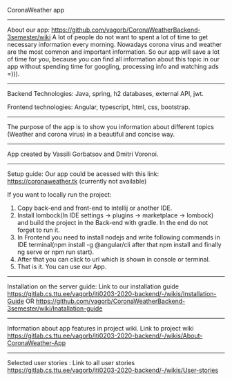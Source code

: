CoronaWeather app
***
About our app:
https://github.com/vagorb/CoronaWeatherBackend-3semester/wiki
A lot of people do not want to spent a lot of time to get necessary information every morning. Nowadays corona virus and weather are the most common and important information. So our app will save a lot of time for you, because you can find all information about this topic in our app without spending time for googling, processing info and watching ads =))).
***
Backend Technologies:
Java, spring, h2 databases, external API, jwt.

Frontend technologies: 
Angular, typescript, html, css, bootstrap.
***
The purpose of the app is to show you information about different topics (Weather and corona virus) in a beautiful and concise way.

***
App created by Vassili Gorbatsov and Dmitri Voronoi.

***
Setup guide:
Our app could be acessed with this link: https://coronaweather.tk (currently not available)

If you want to locally run the project:
1. Copy back-end and front-end to intellij or another IDE.
2. Install lombock(In IDE settings -> plugins -> marketplace -> lombock) and build the project in the Back-end with gradle. In the end do not forget to run it.
3. In Frontend you need to install nodejs and write following commands in IDE terminal(npm install -g @angular/cli after that npm install and finally ng serve or npm run start).
4. After that you can click to url which is shown in console or terminal.
5. That is it. You can use our App.
***
Installation on the server guide:
Link to our installation guide https://gitlab.cs.ttu.ee/vagorb/iti0203-2020-backend/-/wikis/Installation-Guide OR https://github.com/vagorb/CoronaWeatherBackend-3semester/wiki/Inatallation-guide
***
Information about app features in project wiki.
Link to project wiki https://gitlab.cs.ttu.ee/vagorb/iti0203-2020-backend/-/wikis/About-CoronaWeather-App
***
Selected user stories :
Link to all user stories https://gitlab.cs.ttu.ee/vagorb/iti0203-2020-backend/-/wikis/User-stories
